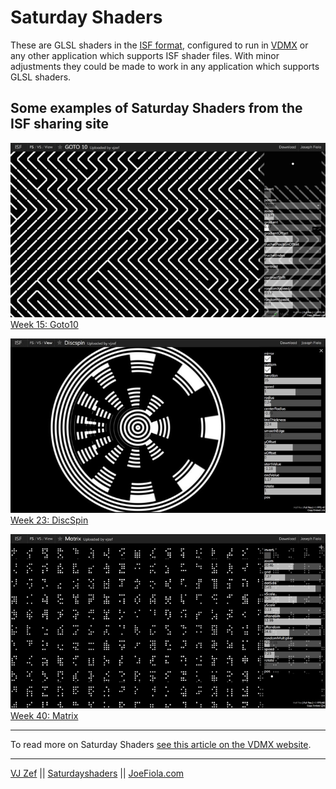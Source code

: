 # Saturday Shaders

These are GLSL shaders in the [ISF format](https://vidvox.github.io/isf/), configured to run in [VDMX](https://vidvox.net/) or any other application which supports ISF shader files. With minor adjustments they could be made to work in any application which supports GLSL shaders.

 
## Some examples of Saturday Shaders from the ISF sharing site
![Week 15: Goto10](Images/SaturdayShader_Week15_Goto10.png)  
[Week 15: Goto10](https://www.interactiveshaderformat.com/sketches/696)

![Week 23: DiscSpin](Images/SaturdayShader_Week23_DiscSpin.jpg)    
[Week 23: DiscSpin](https://www.interactiveshaderformat.com/sketches/839)

![Week 40: Matrix](Images/SaturdayShader_Week40_Matrix.png)  
[Week 40: Matrix](https://www.interactiveshaderformat.com/sketches/1219)

---

To read more on Saturday Shaders [see this article on the VDMX website](https://vdmx.vidvox.net/blog/vj-zef-saturday-shaders). 
 
---

[VJ Zef](http://www.joefiola.com/vjzef/) || [Saturdayshaders](www.joefiola.com/saturdayshaders/) || [JoeFiola.com](http://www.joefiola.com/)
